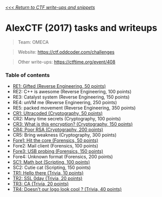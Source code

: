 _[<<< Return to CTF write-ups and snippets](/CTF-Jeopardy)_

# AlexCTF (2017) tasks and writeups

> Team: OMECA

> Website: https://ctf.oddcoder.com/challenges

> Other write-ups: https://ctftime.org/event/408

### Table of contents
* [RE1: Gifted (Reverse Engineering, 50 points)](challenges/re1-gifted-50)
* RE2: C++ is awesome (Reverse Engineering, 100 points)
* RE3: Catalyst system (Reverse Engineering, 150 points)
* RE4: unVM me (Reverse Engineering, 250 points)
* RE5: packed movement (Reverse Engineering, 350 points)
* [CR1: Ultracoded (Cryptography, 50 points)](challenges/cr1-ultracoded-50)
* CR2: Many time secrets (Cryptography, 100 points)
* [CR3: What is this encryption? (Cryptography, 150 points)](challenges/cr3-what-is-this-encryption-150)
* [CR4: Poor RSA (Cryptography, 200 points)](challenges/cr4-poor-rsa-200)
* CR5: Bring weakness (Cryptography, 300 points)
* [Fore1: Hit the core (Forensics, 50 points)](challenges/fore1-hit-the-core-50)
* Fore2: Mail client (Forensics, 100 points)
* [Fore3: USB probing (Forensics, 150 points)](challenges/fore3-usb-probing-150)
* Fore4: Unknown format (Forensics, 200 points)
* [SC1: Math bot (Scripting, 100 points)](challenges/sc1-math-bot-100)
* SC2: Cutie cat (Scripting, 150 points)
* [TR1: Hello there (Trivia, 10 points)](challenges/tr1-hello-there-10)
* [TR2: SSL 0day (Trivia, 20 points)](challenges/tr2-ssl-0day-20)
* [TR3: CA (Trivia, 20 points)](challenges/tr3-ca-20)
* [TR4: Doesn't our logo look cool ? (Trivia, 40 points)](challenges/tr4-does-not-our-logo-look-good-40)
